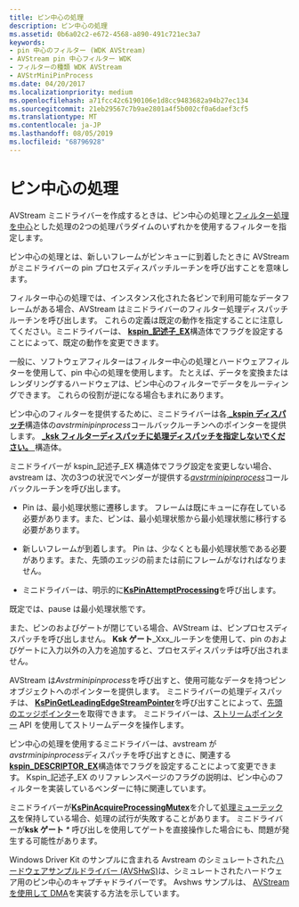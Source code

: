```yaml
---
title: ピン中心の処理
description: ピン中心の処理
ms.assetid: 0b6a02c2-e672-4568-a890-491c721ec3a7
keywords:
- pin 中心のフィルター (WDK AVStream)
- AVStream pin 中心フィルター WDK
- フィルターの種類 WDK AVStream
- AVStrMiniPinProcess
ms.date: 04/20/2017
ms.localizationpriority: medium
ms.openlocfilehash: a71fcc42c6190106e1d8cc9483682a94b27ec134
ms.sourcegitcommit: 21eb29567c7b9ae2801a4f5b002cf0a6daef3cf5
ms.translationtype: MT
ms.contentlocale: ja-JP
ms.lasthandoff: 08/05/2019
ms.locfileid: "68796928"
---
```

# <a name="pin-centric-processing"></a>ピン中心の処理





AVStream ミニドライバーを作成するときは、ピン中心の処理と[フィルター処理を中心](filter-centric-processing.md)とした処理の2つの処理パラダイムのいずれかを使用するフィルターを指定します。

ピン中心の処理とは、新しいフレームがピンキューに到着したときに AVStream がミニドライバーの pin プロセスディスパッチルーチンを呼び出すことを意味します。

フィルター中心の処理では、インスタンス化された各ピンで利用可能なデータフレームがある場合、AVStream はミニドライバーのフィルター処理ディスパッチルーチンを呼び出します。 これらの定義は既定の動作を指定することに注意してください。ミニドライバーは、 [**kspin\_記述子\_EX**](https://docs.microsoft.com/windows-hardware/drivers/ddi/content/ks/ns-ks-_kspin_descriptor_ex)構造体でフラグを設定することによって、既定の動作を変更できます。

一般に、ソフトウェアフィルターはフィルター中心の処理とハードウェアフィルターを使用して、pin 中心の処理を使用します。 たとえば、データを変換またはレンダリングするハードウェアは、ピン中心のフィルターでデータをルーティングできます。 これらの役割が逆になる場合もまれにあります。

ピン中心のフィルターを提供するために、ミニドライバーは各[ **\_kspin ディスパッチ**](https://docs.microsoft.com/windows-hardware/drivers/ddi/content/ks/ns-ks-_kspin_dispatch)構造体の*avstrminipinprocess*コールバックルーチンへのポインターを提供します。 [ **\_ksk フィルターディスパッチに処理ディスパッチを指定しないでください。** ](https://docs.microsoft.com/windows-hardware/drivers/ddi/content/ks/ns-ks-_ksfilter_dispatch)構造体。

ミニドライバーが kspin\_記述子\_EX 構造体でフラグ設定を変更しない場合、avstream は、次の3つの状況でベンダーが提供する[*avstrminipinprocess*](https://docs.microsoft.com/windows-hardware/drivers/ddi/content/ks/nc-ks-pfnkspin)コールバックルーチンを呼び出します。

-   Pin は、最小処理状態に遷移します。 フレームは既にキューに存在している必要があります。また、ピンは、最小処理状態から最小処理状態に移行する必要があります。

-   新しいフレームが到着します。 Pin は、少なくとも最小処理状態である必要があります。また、先頭のエッジの前または前にフレームがなければなりません。

-   ミニドライバーは、明示的に[**KsPinAttemptProcessing**](https://docs.microsoft.com/windows-hardware/drivers/ddi/content/ks/nf-ks-kspinattemptprocessing)を呼び出します。

既定では、pause は最小処理状態です。

また、ピンのおよびゲートが閉じている場合、AVStream は、ピンプロセスディスパッチを呼び出しません。 **Ksk ゲート**_Xxx_ルーチンを使用して、pin のおよびゲートに入力以外の入力を追加すると、プロセスディスパッチは呼び出されません。

AVStream は*Avstrminipinprocess*を呼び出すと、使用可能なデータを持つピンオブジェクトへのポインターを提供します。 ミニドライバーの処理ディスパッチは、 [**KsPinGetLeadingEdgeStreamPointer**](https://docs.microsoft.com/windows-hardware/drivers/ddi/content/ks/nf-ks-kspingetleadingedgestreampointer)を呼び出すことによって、[先頭のエッジポインター](leading-and-trailing-edge-stream-pointers.md)を取得できます。 ミニドライバーは、[ストリームポインター](stream-pointers.md) API を使用してストリームデータを操作します。

ピン中心の処理を使用するミニドライバーは、avstream が*avstrminipinprocess*ディスパッチを呼び出すときに、関連する[**kspin\_DESCRIPTOR\_EX**](https://docs.microsoft.com/windows-hardware/drivers/ddi/content/ks/ns-ks-_kspin_descriptor_ex)構造体でフラグを設定することによって変更できます。 Kspin\_記述子\_EX のリファレンスページのフラグの説明は、ピン中心のフィルターを実装しているベンダーに特に関連しています。

ミニドライバーが[**KsPinAcquireProcessingMutex**](https://docs.microsoft.com/windows-hardware/drivers/ddi/content/ks/nf-ks-kspinacquireprocessingmutex)を介して[処理ミューテックス](processing-mutex-in-avstream.md)を保持している場合、処理の試行が失敗することがあります。 ミニドライバーが**ksk ゲート** _\*_ 呼び出しを使用してゲートを直接操作した場合にも、問題が発生する可能性があります。

Windows Driver Kit のサンプルに含まれる Avstream のシミュレートされた[ハードウェアサンプルドライバー (AVSHwS)](https://go.microsoft.com/fwlink/p/?linkid=256083)は、シミュレートされたハードウェア用のピン中心のキャプチャドライバーです。 Avshws サンプルは、 [AVStream を使用して DMA](avstream-dma-services.md)を実装する方法を示しています。

 

 




